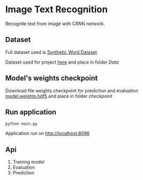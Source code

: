 # Image Text Recognition

Recognite text from image with CRNN network.

## Dataset

Full dataset used is [Synthetic Word Dataset](https://www.robots.ox.ac.uk/~vgg/data/text/)

Dataset used for project [here](https://drive.google.com/drive/folders/1A7vDf8_ZeohltSQuHcHAKHFkk1ZPHqHE?usp=sharing) and place in folder *Data*

## Model's weights checkpoint

Download file weights checkpoint for prediction and evaluation [model.weights.hdf5](https://drive.google.com/file/d/1KvzHgnXAOHQfrU9QkMo-K4yMhTP6P5et/view?usp=sharing) and place in folder *checkpoint*

## Run application

```
python main.py
```

Application run on <u>http://localhost:8096 </u>

## Api

1. Training model
2. Evaluation 
3. Prediction

